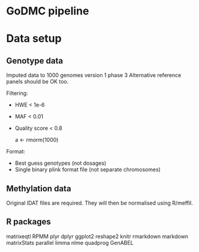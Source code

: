 GoDMC pipeline
==============

# Data setup

## Genotype data

Imputed data to 1000 genomes version 1 phase 3
Alternative reference panels should be OK too.

Filtering:
- HWE < 1e-6
- MAF < 0.01
- Quality score < 0.8

    a <- rmorm(1000)




Format:
- Best guess genotypes (not dosages)
- Single binary plink format file (not separate chromosomes)


## Methylation data

Original IDAT files are required. They will then be normalised using R/meffil. 



## R packages

matrixeqtl
RPMM
plyr
dplyr
ggplot2
reshape2
knitr
rmarkdown
markdown
matrixStats
parallel
limma
nlme
quadprog
GenABEL